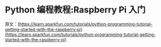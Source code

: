 # Python 编程教程:Raspberry Pi 入门

原文：[https://learn.sparkfun.com/tutorials/python-programming-tutorial-getting-started-with-the-raspberry-pi](https://learn.sparkfun.com/tutorials/python-programming-tutorial-getting-started-with-the-raspberry-pi)